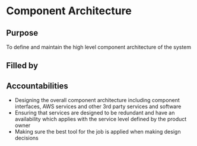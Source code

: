 # Component Architecture

## Purpose

To define and maintain the high level component architecture of the system

## Filled by

## Accountabilities

- Designing the overall component architecture including component interfaces, AWS services and other 3rd party services and software
- Ensuring that services are designed to be redundant and have an availability which applies with the service level defined by the product owner
- Making sure the best tool for the job is applied when making design decisions
